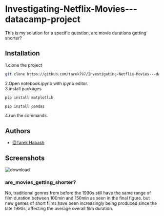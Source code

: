 # Investigating-Netflix-Movies---datacamp-project
This is my solution for a specific question, are movie durations getting shorter?
## Installation

1.clone the project

```bash
git clone https://github.com/tarek797/Investigating-Netflix-Movies---datacamp-project.git
```
2.Open notebook.ipynb with ipynb editor.\
3.install packages
```bash
pip install matplotlib
```
```bash
pip install pandas
```
4.run the commands.
## Authors

- [@Tarek Habash](https://github.com/tarek797)


## Screenshots

![download](https://user-images.githubusercontent.com/109636467/180387853-6a7e5318-6dc1-489e-afdd-1f4dac752d33.png)

### are_movies_getting_shorter?
No, traditional genres from before the 1990s still have the same range of film duration between 100min and 150min as seen in the final figure. but new genres of short films have been increasingly being produced since the late 1990s, affecting the average overall film duration.
